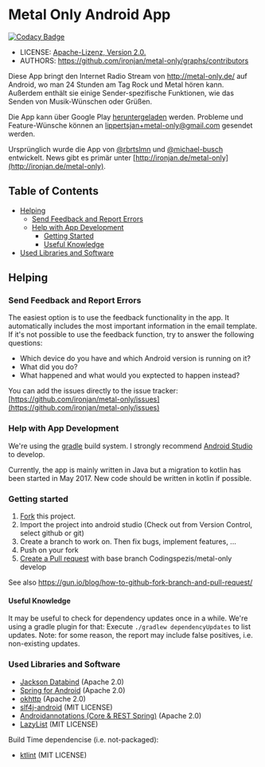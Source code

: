 # Metal Only Android App

[![Codacy Badge](https://api.codacy.com/project/badge/Grade/e64554aa306945dbbe50e64ad605c37e)](https://www.codacy.com/app/lippertsjan/metal-only?utm_source=github.com&amp;utm_medium=referral&amp;utm_content=ironjan/metal-only&amp;utm_campaign=Badge_Grade)

 * LICENSE: [Apache-Lizenz, Version 2.0.](https://github.com/ironjan/metal-only/blob/master/LICENSE.txt)
 * AUTHORS: https://github.com/ironjan/metal-only/graphs/contributors

Diese App bringt den Internet Radio Stream von http://metal-only.de/ auf
Android, wo man 24 Stunden am Tag Rock und Metal hören kann. Außerdem enthält 
sie einige Sender-spezifische Funktionen, wie das Senden von Musik-Wünschen 
oder Grüßen.

Die App kann über Google Play [heruntergeladen](https://play.google.com/store/apps/details?id=com.codingspezis.android.metalonly.player) werden. Probleme und 
Feature-Wünsche können an [lippertsjan+metal-only@gmail.com](mailto:lippertsjan+metal-only@gmail.com) 
gesendet werden.

Ursprünglich wurde die App von [@rbrtslmn](https://github.com/rbrtslmn) und [@michael-busch](https://github.com/michael-busch) 
entwickelt. News gibt es primär unter [http://ironjan.de/metal-only](http://ironjan.de/metal-only).


## Table of Contents

  * [Helping](#helping)
    * [Send Feedback and Report Errors](#send-feedback-and-report-errors)
    * [Help with App Development](#help-with-app-development)
      * [Getting Started](#getting-started)
      * [Useful Knowledge](#useful-knowledge)
  * [Used Libraries and Software](#used-libraries-and-software)
 
## Helping

### Send Feedback and Report Errors

The easiest option is to use the feedback functionality in the app. It automatically includes the most important information in the email template. 
If it's not possible to use the feedback function, try to answer the following questions:

 * Which device do you have and which Android version is running on it?
 * What did you do?
 * What happened and what would you exptected to happen instead?

You can add the issues directly to the issue tracker:    [https://github.com/ironjan/metal-only/issues](https://github.com/ironjan/metal-only/issues)

### Help with App Development

We're using the [gradle](http://tools.android.com/tech-docs/new-build-system/user-guide) build system. I strongly recommend [Android Studio](https://developer.android.com/sdk/index.html) to develop. 

Currently, the app is mainly written in Java but a migration to kotlin has been started in May 2017.
New code should be written in kotlin if possible.

### Getting started

 1. [Fork](https://help.github.com/articles/fork-a-repo/) this project.
 2. Import the project into android studio (Check out from Version Control, 
    select github or git)
 3. Create a branch to work on. Then fix bugs, implement features, ...
 4. Push on your fork
 5. [Create a Pull request](https://help.github.com/articles/creating-a-pull-request/) 
    with base branch Codingspezis/metal-only develop
 
See also https://gun.io/blog/how-to-github-fork-branch-and-pull-request/

#### Useful Knowledge

It may be useful to check for dependency updates once in a while. We're using a gradle plugin for that: Execute ```./gradlew dependencyUpdates```
to list updates. Note: for some reason, the report may include false positives, i.e. non-existing updates. 

### Used Libraries and Software

 * [Jackson Databind](http://wiki.fasterxml.com/JacksonHome) (Apache 2.0)
 * [Spring for Android](http://projects.spring.io/spring-android/) (Apache 2.0)
 * [okhttp](https://github.com/square/okhttp) (Apache 2.0)
 * [slf4j-android](https://github.com/twwwt/slf4j) (MIT LICENSE)
 * [Androidannotations (Core & REST Spring)](http://androidannotations.org/) (Apache 2.0)
 * [LazyList](https://www.github.com/thest1/LazyList/) (MIT LICENSE)
 
Build Time dependencise (i.e. not-packaged):

 * [ktlint](https://github.com/shyiko/ktlint) (MIT LICENSE)
 
